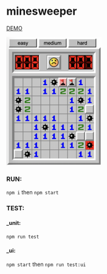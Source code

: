# minesweeper
[DEMO](https://rgbutov.github.io/minesweeper/)
<div>
<img src="https://github.com/rbutov/minesweeper/blob/master/screenshot.png?raw=true" width="250">
</div>

### RUN:
```npm i```
then
```npm start```
### TEST:
#### _unit:
```npm run test```
#### _ui:
```npm start```
then
```npm run test:ui```
